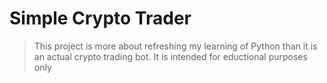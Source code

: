 # Simple Crypto Trader

> This project is more about refreshing my learning of Python than it is an actual crypto trading bot. It is intended for eductional purposes only
